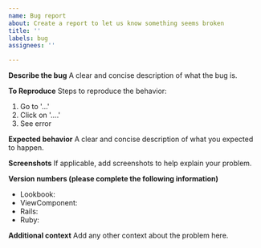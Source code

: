 ```yaml
---
name: Bug report
about: Create a report to let us know something seems broken
title: ''
labels: bug
assignees: ''

---
```


**Describe the bug**
A clear and concise description of what the bug is.

**To Reproduce**
Steps to reproduce the behavior:
1. Go to '...'
2. Click on '....'
3. See error

**Expected behavior**
A clear and concise description of what you expected to happen.

**Screenshots**
If applicable, add screenshots to help explain your problem.

**Version numbers (please complete the following information)**
* Lookbook: 
* ViewComponent: 
* Rails: 
* Ruby: 

**Additional context**
Add any other context about the problem here.
